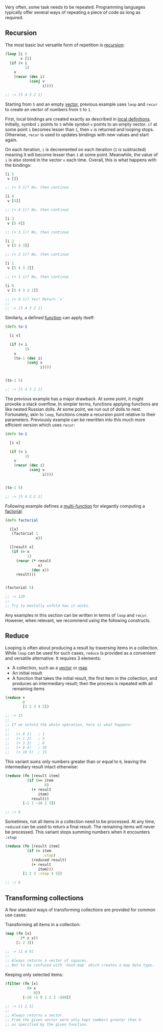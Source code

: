 Very often, some task needs to be repeated. Programming languages typically offer several ways of repeating a piece of code as long as required.


## Recursion

The most basic but versatile form of repetition is [recursion](https://en.wikipedia.org/wiki/Recursion):

```clojure
(loop [i 5
       v []]
  (if (< i
         1)
    v
    (recur (dec i)
           (conj v
                 i))))

;; -> [5 4 3 2 1]
```

Starting from `5` and an empty [vector](/cvm/data-types/vector), previous example uses `loop` and `recur` to create an vector of numbers
from `5` to `1`.

First, local bindings are created exactly as described in [local definitions](/cvm/definitions?section=Local%20definitions). Initially, symbol
`i` points to `5` while symbol `v` points to an empty vector. `if` at some point `i` becomes lesser than `1`, then `v` is returned and looping
stops. Otherwise, `recur` is used to updates bindings with new values and start again.

On each iteration, `i` is decremented on each iteration (`1` is subtracted) meaning it will become lesser than `1` at some point. Meanwhile,
the value of `i` is also stored in the vector `v` each time. Overall, this is what happens with the bindings:

```clojure
[i 5
 v []]

;; (< 5 1)? No, then continue

[i 4
 v [5]]

;; (< 4 1)? No, then continue

[i 3
 v [5 4]]

;; (< 3 1)? No, then continue

[i 2
 v [5 4 3]]

;; (< 2 1)? No, then continue

[i 1
 v [5 4 3 2]]

;; (< 1 1)? No, then continue

[i 0
 v [5 4 3 2 1]]

;; (< 0 1)? Yes! Return `v`
;;
;; -> [5 4 3 2 1]
```

Similarly, a defined [function](/cvm/functions) can apply itself:

```clojure
(defn to-1

  [i v]

  (if (< i
         1)
    v
    (to-1 (dec i)
          (conj v
                i))))


(to-1 5)

;; -> [5 4 3 2 1]
```

The previous example has a major drawback. At some point, it might provoke a stack overflow. In simpler terms, functions applying functions are like nested Russian dolls.
At some point, we run out of dolls to nest. Fortunately, akin to `loop`, functions create a recursion point relative to their parameters. Previously example can
be rewritten into this much more efficient version which uses `recur`:

```clojure
(defn to-1

  [i v]

  (if (< i
         1)
    v
    (recur (dec i)
           (conj v
                 i))))


(to-1 5)

;; -> [5 4 3 2 1]
```

Following example defines a [multi-function](/cvm/functions) for elegantly computing a [factorial](https://en.wikipedia.org/wiki/Factorial):

```clojure
(defn factorial

  ([x]
   (factorial 1
              x))

  ([result x]
   (if (> x
          1)
     (recur (* result
               x)
            (dec x))
     result)))


(factorial 5)

;; -> 120
;;
;; Try to mentally unfold how it works.
```

Any examples in this section can be written in terms of `loop` and `recur`. However, when relevant, we recommend using the following constructs.


## Reduce

Looping is often about producing a result by traversing items in a collection. While `loop` can be used for such cases, `reduce` is provided as a convenient
and versatile alternative. It requires 3 elements:

- A collection, such as a [vector](/cvm/data-types/vector) or [map](/cvm/data-types/map)
- An initial result
- A function that takes the initial result, the first item in the collection, and produces an intermediary result; then the process is repeated with all remaining items

```clojure
(reduce +
        0
        [1 2 3 4 5])

;; -> 15
;;
;; If we unfold the whole operation, here is what happens:
;;
;;   (+ 0 1)   ; 1
;;   (+ 1 2)   ; 3
;;   (+ 3 3)   ; 6
;;   (+ 6 4)   ; 10
;;   (+ 10 5)  ; 15
```

This variant sums only numbers greater than or equal to `0`, leaving the intermediary result intact otherwise:

```clojure
(reduce (fn [result item]
          (if (>= item
                  0)
            (+ result
               item)
            result))
        [-1 1 -10 2 3])

;; -> 6
```

Sometimes, not all items in a collection need to be processed. At any time, `reduced` can be used to return a final result. The remaining items will never be processed.
This variant stops summing numbers when it encounters `:stop`:

```clojure
(reduce (fn [result item]
          (if (= item
                 :stop)
            (reduced result)
            (+ result
               item)))
        [1 2 3 :stop 4 5])

;; -> 6
```


## Transforming collections

A few standard ways of transforming collections are provided for common use cases:

Transforming all items in a collection:

```clojure
(map (fn [x]
       (* x x))
     [1 2 3])

;; -> [1 4 9]
;;
;; Always returns a vector of squares.
;; Not to be confused with `hash-map` which creates a map data type.
```

Keeping only selected items:

```clojure
(filter (fn [x]
          (> x
             0))
        [-10 -5 0 1 2 3 -500])

;; -> [1 2 3]
;;
;; Always returns a vector.
;; From the given vector were only kept numbers greater than 0
;; as specified by the given function.
```
